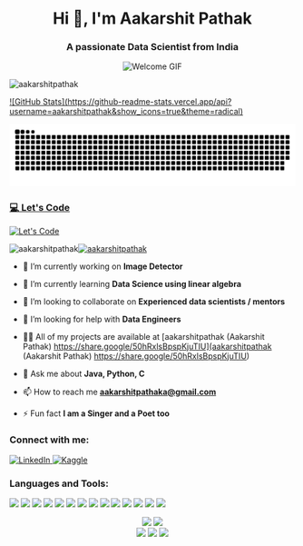 <h1 align="center">Hi 👋, I'm Aakarshit Pathak</h1>
<h3 align="center">A passionate Data Scientist from India</h3>

<div align="center">
  <img src="https://user-images.githubusercontent.com/74038190/212748842-9fcbad5b-6173-4175-8a61-521f3dbb7514.gif" width="600" alt="Welcome GIF"/>
</div>

<p align="left"> <img src="https://komarev.com/ghpvc/?username=aakarshitpathak&label=Profile%20views&color=0e75b6&style=flat" alt="aakarshitpathak" /> </p>

<p align="left"> <a href="https://github.com/ryo-ma/github-profile-trophy"> ![GitHub Stats](https://github-readme-stats.vercel.app/api?username=aakarshitpathak&show_icons=true&theme=radical)


![snake gif](https://github.com/aakarshitpathak/aakarshitpathak/blob/output/github-snake-dark.svg)



### 💻 Let's Code  

<img src="https://github.com/user-attachments/assets/fddcdbcd-5ea2-4416-9f59-ca7fd9394aca" width="300" alt="Let's Code"/>




<img align="left" src="https://github-readme-stats.vercel.app/api/top-langs?username=aakarshitpathak&show_icons=true&locale=en&layout=compact" alt="aakarshitpathak" /></p>





<img src="https://github-profile-trophy.vercel.app/?username=aakarshitpathak" alt="aakarshitpathak" /></a> </p>

- 🔭 I’m currently working on **Image Detector**

- 🌱 I’m currently learning **Data Science using linear algebra**

- 👯 I’m looking to collaborate on **Experienced data scientists / mentors**

- 🤝 I’m looking for help with **Data Engineers**

- 👨‍💻 All of my projects are available at [aakarshitpathak (Aakarshit Pathak) https://share.google/50hRxlsBpspKjuTIU](aakarshitpathak (Aakarshit Pathak) https://share.google/50hRxlsBpspKjuTIU)

- 💬 Ask me about **Java, Python, C**

- 📫 How to reach me **aakarshitpathaka@gmail.com**

- ⚡ Fun fact **I am a Singer and a Poet too**

<h3 align="left">Connect with me:</h3>
<p align="left">
  <!-- LinkedIn -->
  <a href="https://www.linkedin.com/in/aakarshitpathak" target="_blank">
    <img src="https://user-images.githubusercontent.com/74038190/235294012-0a55e343-37ad-4b0f-924f-c8431d9d2483.gif" width="100" alt="LinkedIn"/>
  </a>

  <!-- Kaggle -->
  <a href="https://www.kaggle.com/aakarshitpathak" target="_blank">
    <img src="https://cdn.dribbble.com/userupload/20867770/file/original-cd82e683da822aea58767e007bac77a8.gif" width="100" alt="Kaggle"/>
  </a>
</p>


<h3 align="left">Languages and Tools:</h3>
<p align="left"> 
  <img src="https://user-images.githubusercontent.com/74038190/212257472-08e52665-c503-4bd9-aa20-f5a4dae769b5.gif" width="100"> 
  <img src="https://user-images.githubusercontent.com/74038190/212257468-1e9a91f1-b626-4baa-b15d-5c385dfa7ed2.gif" width="100"> 
  <img src="https://user-images.githubusercontent.com/74038190/212257465-7ce8d493-cac5-494e-982a-5a9deb852c4b.gif" width="100"> 
  <img src="https://user-images.githubusercontent.com/74038190/212281763-e6ecd7ef-c4aa-45b6-a97c-f33f6bb592bd.gif" width="100">
  <img src="https://i.pinimg.com/originals/a9/60/92/a96092779e8f23078ac8a600cda7bf72.gif" width ="150" />
  <img src="https://www.gif-maniac.com/gifs/50/49738.gif" width ="70" />
  <img src="https://user-images.githubusercontent.com/42931974/68615320-d6bf3380-04e8-11ea-84f8-dcef049f1ed3.gif" width ="100" />
  <img src="https://encrypted-tbn0.gstatic.com/images?q=tbn:ANd9GcTCpCB6Du8H6Lrm5WIbDcdW59uqoSiL-eeTlw&s"  width ="100" />
  <img src="https://seaborn.pydata.org/_images/logo-tall-lightbg.svg"  width ="100" />
  <img src="https://d1jnx9ba8s6j9r.cloudfront.net/blog/wp-content/uploads/2017/07/Python-Numpy_05.gif"  width ="150" />
  <img src="https://www.pistalix.in/wp-content/uploads/2018/11/mysql.gif" width ="150" />
  <img src="https://github.com/user-attachments/assets/472d5eda-41a5-43d7-affc-d7071673166c" width="140" />
  <img src="https://media.tenor.com/Y-8Qtpt5Z4EAAAAM/unreal-engine-5-in-le-head.gif" width="150" />
  <img src="https://gifdb.com/images/high/linux-system-logo-28q2azohfou6zw42.gif" width="100"  />

</p>


<div align="center">
  <img height=200" src="https://media.tenor.com/qDOh4O3R7JsAAAAM/mikaz.gif"  />
  <img height="500" src="https://media2.giphy.com/media/v1.Y2lkPTZjMDliOTUyYWhuZWFubnc0cmxkbHplcHVla251cHBraHF1OGN3em05ZDdvdHdhbyZlcD12MV9naWZzX3NlYXJjaCZjdD1n/KQudn68sJ7QIeOsMkv/200.gif"  />
</div>
<div align="center">
  <img src="https://user-images.githubusercontent.com/74038190/213866269-5d00981c-7c98-46d7-8a8e-16f462f15227.gif" width="200" />
  <img src="https://user-images.githubusercontent.com/74038190/213866269-5d00981c-7c98-46d7-8a8e-16f462f15227.gif" width="200" />
  <img src="https://user-images.githubusercontent.com/74038190/213866269-5d00981c-7c98-46d7-8a8e-16f462f15227.gif" width="200" />
</div>

